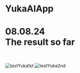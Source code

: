 # YukaAIApp
<h1>
  <b> 08.08.24 </b> 
<br>
  <b> The result so far </b>
</h1>
<br>

![testYuka1st](https://github.com/user-attachments/assets/3baf7582-68a6-479b-bdba-4aba2c7aa600)
![testYuka2nd](https://github.com/user-attachments/assets/96bcb532-56a4-463b-b90f-d5405307ae42)

